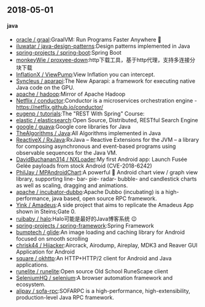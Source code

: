 ## 2018-05-01

#### java
* [oracle / graal](https://github.com/oracle/graal):GraalVM: Run Programs Faster Anywhere 🚀
* [iluwatar / java-design-patterns](https://github.com/iluwatar/java-design-patterns):Design patterns implemented in Java
* [spring-projects / spring-boot](https://github.com/spring-projects/spring-boot):Spring Boot
* [monkeyWie / proxyee-down](https://github.com/monkeyWie/proxyee-down):http下载工具，基于http代理，支持多连接分块下载
* [InflationX / ViewPump](https://github.com/InflationX/ViewPump):View Inflation you can intercept.
* [Syncleus / aparapi](https://github.com/Syncleus/aparapi):The New Aparapi: a framework for executing native Java code on the GPU.
* [apache / hadoop](https://github.com/apache/hadoop):Mirror of Apache Hadoop
* [Netflix / conductor](https://github.com/Netflix/conductor):Conductor is a microservices orchestration engine - https://netflix.github.io/conductor/
* [eugenp / tutorials](https://github.com/eugenp/tutorials):The "REST With Spring" Course:
* [elastic / elasticsearch](https://github.com/elastic/elasticsearch):Open Source, Distributed, RESTful Search Engine
* [google / guava](https://github.com/google/guava):Google core libraries for Java
* [TheAlgorithms / Java](https://github.com/TheAlgorithms/Java):All Algorithms implemented in Java
* [ReactiveX / RxJava](https://github.com/ReactiveX/RxJava):RxJava – Reactive Extensions for the JVM – a library for composing asynchronous and event-based programs using observable sequences for the Java VM.
* [DavidBuchanan314 / NXLoader](https://github.com/DavidBuchanan314/NXLoader):My first Android app: Launch Fusée Gelée payloads from stock Android (CVE-2018-6242)
* [PhilJay / MPAndroidChart](https://github.com/PhilJay/MPAndroidChart):A powerful 🚀 Android chart view / graph view library, supporting line- bar- pie- radar- bubble- and candlestick charts as well as scaling, dragging and animations.
* [apache / incubator-dubbo](https://github.com/apache/incubator-dubbo):Apache Dubbo (incubating) is a high-performance, java based, open source RPC framework.
* [Yink / Amadeus](https://github.com/Yink/Amadeus):A side project that aims to replicate the Amadeus App shown in Steins;Gate 0.
* [ruibaby / halo](https://github.com/ruibaby/halo):Halo可能是最好的Java博客系统 😉
* [spring-projects / spring-framework](https://github.com/spring-projects/spring-framework):Spring Framework
* [bumptech / glide](https://github.com/bumptech/glide):An image loading and caching library for Android focused on smooth scrolling
* [chrisk44 / Hijacker](https://github.com/chrisk44/Hijacker):Aircrack, Airodump, Aireplay, MDK3 and Reaver GUI Application for Android
* [square / okhttp](https://github.com/square/okhttp):An HTTP+HTTP/2 client for Android and Java applications.
* [runelite / runelite](https://github.com/runelite/runelite):Open source Old School RuneScape client
* [SeleniumHQ / selenium](https://github.com/SeleniumHQ/selenium):A browser automation framework and ecosystem.
* [alipay / sofa-rpc](https://github.com/alipay/sofa-rpc):SOFARPC is a high-performance, high-extensibility, production-level Java RPC framework.
